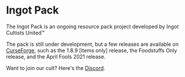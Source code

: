 # Ingot Pack
The Ingot Pack is an ongoing resource pack project developed by Ingot Cultists United™

The pack is still under development, but a few releases are available on [CurseForge](https://www.curseforge.com/minecraft/texture-packs/ingot-pack), such as the 1.8.9 [items only] release, the Foodstuffs Only release, and the April Fools 2021 release.

Want to join our cult? Here's the [Discord](https://discord.gg/2YryfEs6mx).
